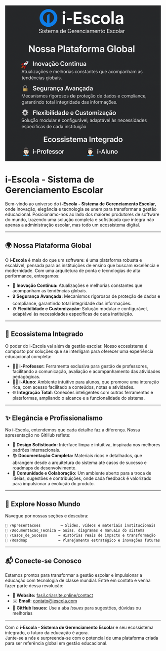 ![i-Escola - Sistema de Gerenciamento Escolar](images/banner.png)
# i-Escola - Sistema de Gerenciamento Escolar

Bem-vindo ao universo do **i-Escola - Sistema de Gerenciamento Escolar**, onde inovação, elegância e tecnologia se unem para transformar a gestão educacional. Posicionamo-nos ao lado dos maiores produtores de software do mundo, trazendo uma solução completa e sofisticada que integra não apenas a administração escolar, mas todo um ecossistema digital.

---

## 🌍 Nossa Plataforma Global

O **i-Escola** é mais do que um software: é uma plataforma robusta e escalável, pensada para as instituições de ensino que buscam excelência e modernidade. Com uma arquitetura de ponta e tecnologias de alta performance, entregamos:

- 🚀 **Inovação Contínua:** Atualizações e melhorias constantes que acompanham as tendências globais.
- 🔒 **Segurança Avançada:** Mecanismos rigorosos de proteção de dados e compliance, garantindo total integridade das informações.
- ⚙️ **Flexibilidade e Customização:** Solução modular e configurável, adaptável às necessidades específicas de cada instituição.

---

## 🧩 Ecossistema Integrado

O poder do i-Escola vai além da gestão escolar. Nosso ecossistema é composto por soluções que se interligam para oferecer uma experiência educacional completa:

- 👨‍🏫 **i-Professor:** Ferramenta exclusiva para gestão de professores, facilitando a comunicação, avaliação e acompanhamento das atividades pedagógicas.
- 👩‍🎓 **i-Aluno:** Ambiente intuitivo para alunos, que promove uma interação rica, com acesso facilitado a conteúdos, notas e atividades.
- 🌐 **Integração Total:** Conexões inteligentes com outras ferramentas e plataformas, ampliando o alcance e a funcionalidade do sistema.

---

## ✨ Elegância e Profissionalismo

No i-Escola, entendemos que cada detalhe faz a diferença. Nossa apresentação no GitHub reflete:

- 🎨 **Design Sofisticado:** Interface limpa e intuitiva, inspirada nos melhores padrões internacionais.
- 📚 **Documentação Completa:** Materiais ricos e detalhados, que abrangem desde a arquitetura do sistema até casos de sucesso e roadmaps de desenvolvimento.
- 🤝 **Comunidade e Colaboração:** Um ambiente aberto para a troca de ideias, sugestões e contribuições, onde cada feedback é valorizado para impulsionar a evolução do produto.

---

## 📂 Explore Nosso Mundo

Navegue por nossas seções e descubra:

```
📁 /Apresentacoes         → Slides, vídeos e materiais institucionais  
📁 /Documentacao_Tecnica → Guias, diagramas e manuais do sistema  
📁 /Casos_de_Sucesso     → Histórias reais de impacto e transformação  
📁 /Roadmap              → Planejamento estratégico e inovações futuras  
```

---

## 📬 Conecte-se Conosco

Estamos prontos para transformar a gestão escolar e impulsionar a educação com tecnologia de classe mundial. Entre em contato e venha fazer parte dessa revolução:

- 🔗 **Website:** [fasil.criarsite.online/contact](https://www.fasil.criarsite.online/contact)
- ✉️ **Email:** [contato@iescola.com](mailto:gannba@hotmail.com)
- 🐛 **GitHub Issues:** Use a aba _Issues_ para sugestões, dúvidas ou melhorias  

---

Com o **i-Escola - Sistema de Gerenciamento Escolar** e seu ecossistema integrado, o futuro da educação é agora.  
Junte-se a nós e surpreenda-se com o potencial de uma plataforma criada para ser referência global em gestão educacional.

